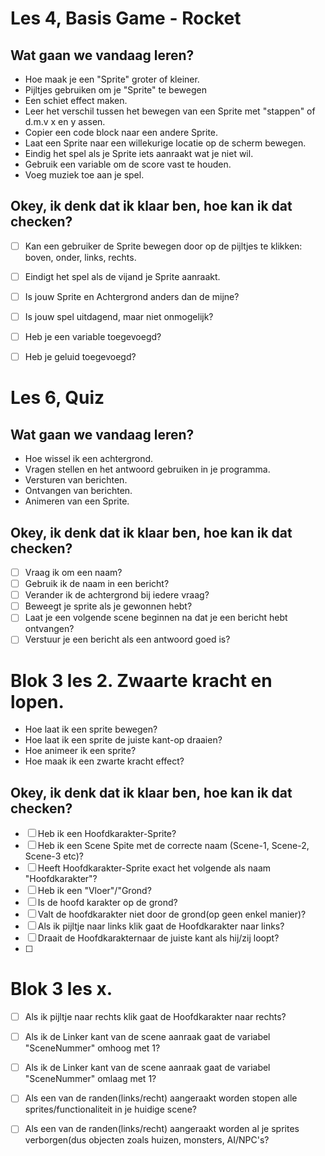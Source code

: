 # Les 4, Basis Game - Rocket

## Wat gaan we vandaag leren? 

- Hoe maak je een "Sprite" groter of kleiner.
- Pijltjes gebruiken om je "Sprite" te bewegen
- Een schiet effect maken.
- Leer het verschil tussen het bewegen van een Sprite met "stappen" of d.m.v x en y assen.
- Copier een code block naar een andere Sprite.
- Laat een Sprite naar een willekurige locatie op de scherm bewegen.
- Eindig het spel als je Sprite iets aanraakt wat je niet wil.
- Gebruik een variable om de score vast te houden.
- Voeg muziek toe aan je spel.

## Okey, ik denk dat ik klaar ben, hoe kan ik dat checken?

- [ ] Kan een gebruiker de Sprite bewegen door op de pijltjes te klikken: boven,  onder, links, rechts.
- [ ] Eindigt het spel als de vijand je Sprite aanraakt.
- [ ] Is jouw Sprite en Achtergrond anders dan de mijne?
- [ ] Is jouw spel uitdagend, maar niet onmogelijk?
- [ ] Heb je een variable toegevoegd?
- [ ] Heb je geluid toegevoegd?


# Les 6, Quiz

## Wat gaan we vandaag leren? 

- Hoe wissel ik een achtergrond.
- Vragen stellen en het antwoord gebruiken in je programma.
- Versturen van berichten.
- Ontvangen van berichten.
- Animeren van een Sprite.

## Okey, ik denk dat ik klaar ben, hoe kan ik dat checken?

- [ ] Vraag ik om een naam?
- [ ] Gebruik ik de naam in een bericht?
- [ ] Verander ik de achtergrond bij iedere vraag?
- [ ] Beweegt je sprite als je gewonnen hebt?
- [ ] Laat je een volgende scene beginnen na dat je een bericht hebt ontvangen?
- [ ] Verstuur je een bericht als een antwoord goed is?

# Blok 3 les 2. Zwaarte kracht en lopen.

- Hoe laat ik een sprite bewegen?
- Hoe laat ik een sprite de juiste kant-op draaien?
- Hoe animeer ik een sprite?
- Hoe maak ik een zwarte kracht effect?

## Okey, ik denk dat ik klaar ben, hoe kan ik dat checken?

- [ ] Heb ik een Hoofdkarakter-Sprite?
- [ ] Heb ik een Scene Spite met de correcte naam (Scene-1, Scene-2, Scene-3 etc)?
- [ ] Heeft Hoofdkarakter-Sprite exact het volgende als naam "Hoofdkarakter"?
- [ ] Heb ik een "Vloer"/"Grond?
- [ ] Is de hoofd karakter op de grond?
- [ ] Valt de hoofdkarakter niet door de grond(op geen enkel manier)?
- [ ] Als ik pijltje naar links klik gaat de Hoofdkarakter naar links?
- [ ] Draait de Hoofdkarakternaar de juiste kant als hij/zij loopt?
- [ ] 

# Blok 3 les x. 

- [ ] Als ik pijltje naar rechts klik gaat de Hoofdkarakter naar rechts?
- [ ] Als ik de Linker kant van de scene aanraak gaat de variabel "SceneNummer" omhoog met 1?
- [ ] Als ik de Linker kant van de scene aanraak gaat de variabel "SceneNummer" omlaag met 1?
- [ ] Als een van de randen(links/recht) aangeraakt worden stopen alle sprites/functionaliteit in je huidige scene?
- [ ] Als een van de randen(links/recht) aangeraakt worden al je sprites verborgen(dus objecten zoals huizen, monsters, AI/NPC's?


